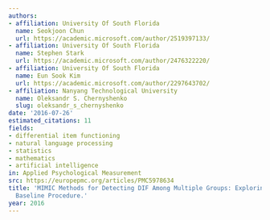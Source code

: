 ```yaml
---
authors:
- affiliation: University Of South Florida
  name: Seokjoon Chun
  url: https://academic.microsoft.com/author/2519397133/
- affiliation: University Of South Florida
  name: Stephen Stark
  url: https://academic.microsoft.com/author/2476322220/
- affiliation: University Of South Florida
  name: Eun Sook Kim
  url: https://academic.microsoft.com/author/2297643702/
- affiliation: Nanyang Technological University
  name: Oleksandr S. Chernyshenko
  slug: oleksandr_s_chernyshenko
date: '2016-07-26'
estimated_citations: 11
fields:
- differential item functioning
- natural language processing
- statistics
- mathematics
- artificial intelligence
in: Applied Psychological Measurement
src: https://europepmc.org/articles/PMC5978634
title: 'MIMIC Methods for Detecting DIF Among Multiple Groups: Exploring a New Sequential-Free
  Baseline Procedure.'
year: 2016
---
```

